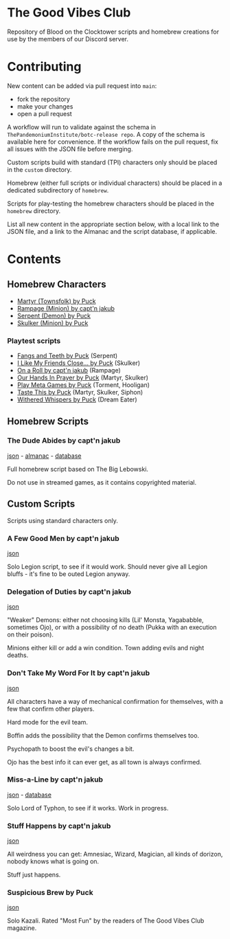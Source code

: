 # The Good Vibes Club

Repository of Blood on the Clocktower scripts and homebrew creations for use by the members of our Discord server.

# Contributing

New content can be added via pull request into `main`:
* fork the repository
* make your changes
* open a pull request

A workflow will run to validate against the schema in `ThePandemoniumInstitute/botc-release repo`. A copy of the schema is available here for convenience. If the workflow fails on the pull request, fix all issues with the JSON file before merging.

Custom scripts build with standard (TPI) characters only should be placed in the `custom` directory. 

Homebrew (either full scripts or individual characters) should be placed in a dedicated subdirectory of `homebrew`. 

Scripts for play-testing the homebrew characters should be placed in the `homebrew` directory.

List all new content in the appropriate section below, with a local link to the JSON file, and a link to the Almanac and the script database, if applicable.


# Contents


## Homebrew Characters

* [Martyr (Townsfolk) by Puck](homebrew/characters/martyr.json)
* [Rampage (Minion) by capt'n jakub](homebrew/characters/rampage.json)
* [Serpent (Demon) by Puck](homebrew/characters/serpent.json)
* [Skulker (Minion) by Puck](homebrew/characters/skulker.json)

### Playtest scripts

* [Fangs and Teeth by Puck](homebrew/Fangs_and_Teeth.json) (Serpent)
* [I Like My Friends Close... by Puck](homebrew/I_Like_My_Friends_Close.json) (Skulker)
* [On a Roll by capt'n jakub](homebrew/On_a_Roll.json) (Rampage)
* [Our Hands In Prayer by Puck](homebrew/Our_Hands_In_Prayer.json) (Martyr, Skulker)
* [Play Meta Games by Puck](homebrew/Play_Meta_Games.json) (Torment, Hooligan)
* [Taste This by Puck](homebrew/Taste_This.json) (Martyr, Skulker, Siphon)
* [Withered Whispers by Puck](homebrew/Withered_Whispers.json) (Dream Eater)


## Homebrew Scripts

### The Dude Abides by capt'n jakub

[json](homebrew/the_dude_abides/the_dude_abides.json) - 
[almanac](https://www.bloodstar.xyz/p/captn_jakub/thedudeabides/almanac.html) - 
[database](https://botc-scripts.azurewebsites.net/script/6594)

Full homebrew script based on The Big Lebowski.

Do not use in streamed games, as it contains copyrighted material.


## Custom Scripts

Scripts using standard characters only. 

### A Few Good Men by capt'n jakub

[json](custom/A_Few_Good_Men.json)

Solo Legion script, to see if it would work. Should never give all Legion bluffs - it's fine to be outed Legion anyway.

### Delegation of Duties by capt'n jakub

[json](custom/Delegation_of_Duties.json)

"Weaker" Demons: either not choosing kills (Lil' Monsta, Yagababble, sometimes Ojo), or with a possibility of no death (Pukka with an execution on their poison).

Minions either kill or add a win condition. Town adding evils and night deaths.

### Don't Take My Word For It by capt'n jakub

[json](custom/Dont_Take_My_Word_For_It.json)

All characters have a way of mechanical confirmation for themselves, with a few that confirm other players.

Hard mode for the evil team.

Boffin adds the possibility that the Demon confirms themselves too.

Psychopath to boost the evil's changes a bit.

Ojo has the best info it can ever get, as all town is always confirmed.

### Miss-a-Line by capt'n jakub

[json](custom/Miss-a-Line.json) - 
[database](https://botc-scripts.azurewebsites.net/script/6595)

Solo Lord of Typhon, to see if it works. Work in progress.

### Stuff Happens by capt'n jakub

[json](custom/Stuff_Happens.json)

All weirdness you can get: Amnesiac, Wizard, Magician, all kinds of dorizon, nobody knows what is going on.

Stuff just happens.

### Suspicious Brew by Puck

[json](custom/Suspicious_Brew.json)

Solo Kazali. Rated "Most Fun" by the readers of The Good Vibes Club magazine.